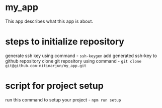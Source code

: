 # my_app
This app describes what this app is about.

# steps to initialize repository
generate ssh key using command - `ssh-keygen` 
add generated ssh-key to github repository
clone git repository using command - `git clone git@github.com:nitinarjun/my_app.git`

# script for project setup
run this command to setup your project - `npm run setup`


